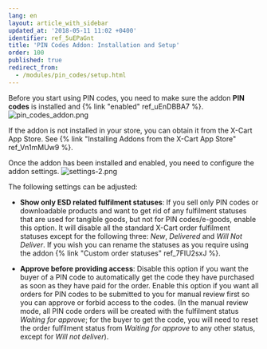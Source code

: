 ```yaml
---
lang: en
layout: article_with_sidebar
updated_at: '2018-05-11 11:02 +0400'
identifier: ref_5uEPaGnt
title: 'PIN Codes Addon: Installation and Setup'
order: 100
published: true
redirect_from:
  - /modules/pin_codes/setup.html
---
```

Before you start using PIN codes, you need to make sure the addon **PIN codes** is installed and {% link "enabled" ref_uEnDBBA7 %}.
![pin_codes_addon.png]({{site.baseurl}}/attachments/ref_5uEPaGnt/pin_codes_addon.png)

If the addon is not installed in your store, you can obtain it from the X-Cart App Store. See {% link "Installing Addons from the X-Cart App Store" ref_Vn1mMUw9 %}.
 
Once the addon has been installed and enabled, you need to configure the addon settings.
![settings-2.png]({{site.baseurl}}/attachments/ref_5uEPaGnt/settings-2.png)

The following settings can be adjusted:

* **Show only ESD related fulfilment statuses**: If you sell only PIN codes or downloadable products and want to get rid of any fulfilment statuses that are used for tangible goods, but not for PIN codes/e-goods, enable this option. It will disable all the standard X-Cart order fulfilment statuses except for the following three: _New_, _Delivered_ and _Will Not Deliver_. If you wish you can rename the statuses as you require using the addon {% link "Custom order statuses" ref_7FIU2sxJ %}.

* **Approve before providing access**: Disable this option if you want the buyer of a PIN code to automatically get the code they have purchased as soon as they have paid for the order. Enable this option if you want all orders for PIN codes to be submitted to you for manual review first so you can approve or forbid access to the codes. (In the manual review mode, all PIN code orders will be created with the fulfilment status _Waiting for approve_; for the buyer to get the code, you will need to reset the order fulfilment status from _Waiting for approve_ to any other status, except for _Will not deliver_).
